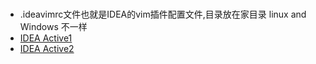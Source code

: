 ###  

- .ideavimrc文件也就是IDEA的vim插件配置文件,目录放在家目录 linux and Windows 不一样  
- [IDEA Active1](https://zhile.io/)  
- [IDEA Active2](http://idea.npegeek.com/)  

